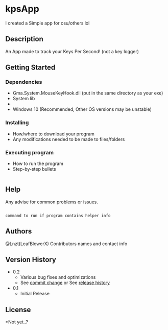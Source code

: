 # kpsApp
I created a Simple app for osu/others lol


## Description

An App made to track your Keys Per Second! (not a key logger)

## Getting Started

### Dependencies

* Gma.System.MouseKeyHook.dll (put in the same directory as your exe)
*  System lib
*
* Windows 10 (Recommended, Other OS versions may be unstable)

### Installing

* How/where to download your program
* Any modifications needed to be made to files/folders

### Executing program

* How to run the program
* Step-by-step bullets
```

```

## Help

Any advise for common problems or issues.
```

command to run if program contains helper info
```

## Authors
   @Lnzt(LeafBlowerX)
Contributors names and contact info


## Version History

* 0.2
    * Various bug fixes and optimizations
    * See [commit change](https://github.com/LeafblowerX/kpsApp/commits/master) or See [release history]()
* 0.1
    * Initial Release

## License

*Not yet..?

